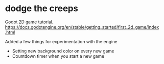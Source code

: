 # dodge the creeps
Godot 2D game tutorial.  
https://docs.godotengine.org/en/stable/getting_started/first_2d_game/index.html

Added a few things for experimentation with the engine
- Setting new background color on every new game
- Countdown timer when you start a new game
